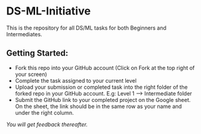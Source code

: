 # DS-ML-Initiative
This is the repository for all DS/ML tasks for both Beginners and Intermediates.

## Getting Started:
- Fork this repo into your GitHub account (Click on Fork at the top right of your screen)
- Complete the task assigned to your current level
- Upload your submission or completed task into the right folder of the forked repo in your GitHub account. E.g: Level 1 --> Intermediate folder
- Submit the GitHub link to your completed project on the Google sheet. On the sheet, the link should be in the same row as your name and under the right column. 

_You will get feedback thereafter._


